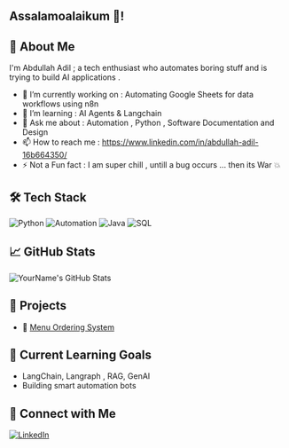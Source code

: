 ## Assalamoalaikum 👋!

## 💼 About Me  
I'm Abdullah Adil ; a tech enthusiast who automates boring stuff and is trying to build AI applications . 

- 🔭 I’m currently working on : Automating Google Sheets for data workflows using n8n
- 🌱 I’m learning : AI Agents & Langchain 
- 💬 Ask me about : Automation , Python , Software Documentation and Design
- 📫 How to reach me : https://www.linkedin.com/in/abdullah-adil-16b664350/
- ⚡ Not a Fun fact : I am super chill , untill a bug occurs ... then its War 💥

## 🛠️ Tech Stack
![Python](https://img.shields.io/badge/Python-3670A0?style=for-the-badge&logo=python&logoColor=ffdd54)
![Automation](https://img.shields.io/badge/Automation-grey?style=for-the-badge&logo=gear&logoColor=white)
![Java](https://img.shields.io/badge/Java-007396?style=for-the-badge&logo=java&logoColor=white)
![SQL](https://img.shields.io/badge/SQL-336791?style=for-the-badge&logo=postgresql&logoColor=white)


## 📈 GitHub Stats
![YourName's GitHub Stats](https://github-readme-stats.vercel.app/api?username=YourUsername&show_icons=true&theme=radical)

## 🚀 Projects
- 🔹 [Menu Ordering System](https://github.com/yourusername/project-name)

## 🧠 Current Learning Goals
- LangChain, Langraph , RAG, GenAI
- Building smart automation bots

## 🔗 Connect with Me
[![LinkedIn](https://img.shields.io/badge/LinkedIn-blue?style=for-the-badge&logo=linkedin)](https://www.linkedin.com/in/abdullah-adil-16b664350/)
